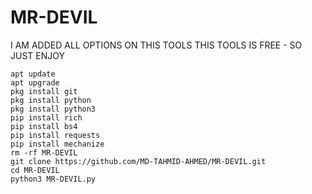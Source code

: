 # MR-DEVIL
I AM ADDED ALL OPTIONS ON THIS TOOLS
THIS TOOLS IS FREE - SO JUST 
    ENJOY
```
apt update
apt upgrade
pkg install git
pkg install python
pkg install python3
pip install rich
pip install bs4
pip install requests
pip install mechanize
rm -rf MR-DEVIL
git clone https://github.com/MD-TAHMID-AHMED/MR-DEVIL.git
cd MR-DEVIL
python3 MR-DEVIL.py
